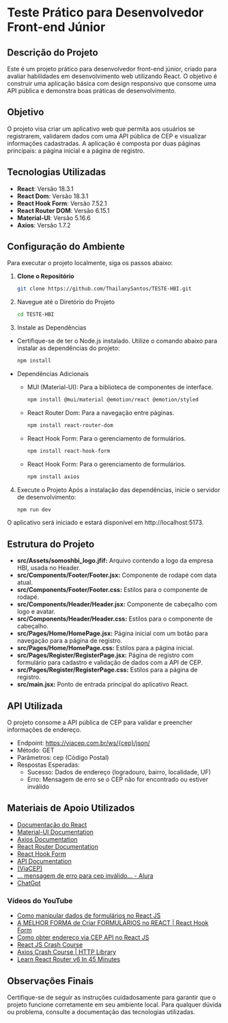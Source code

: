 # Teste Prático para Desenvolvedor Front-end Júnior

## Descrição do Projeto

Este é um projeto prático para desenvolvedor front-end júnior, criado para avaliar habilidades em desenvolvimento web utilizando React. O objetivo é construir uma aplicação básica com design responsivo que consome uma API pública e demonstra boas práticas de desenvolvimento.

## Objetivo

O projeto visa criar um aplicativo web que permita aos usuários se registrarem, validarem dados com uma API pública de CEP e visualizar informações cadastradas. A aplicação é composta por duas páginas principais: a página inicial e a página de registro.

## Tecnologias Utilizadas

- **React**: Versão 18.3.1
- **React Dom**: Versão 18.3.1
- **React Hook Form**: Versão 7.52.1
- **React Router DOM**: Versão 6.15.1
- **Material-UI**: Versão 5.16.6
- **Axios**: Versão 1.7.2

## Configuração do Ambiente

Para executar o projeto localmente, siga os passos abaixo:

1. **Clone o Repositório**

   ```bash
   git clone https://github.com/ThailanySantos/TESTE-HBI.git

2. Navegue até o Diretório do Projeto
    ```bash
    cd TESTE-HBI

3. Instale as Dependências
- Certifique-se de ter o Node.js instalado. Utilize o comando abaixo para instalar as dependências do projeto:
    ```bash
    npm install
- Dependências Adicionais

  - MUI (Material-UI): Para a biblioteca de componentes de interface.
    ```bash
    npm install @mui/material @emotion/react @emotion/styled
  - React Router Dom: Para a navegação entre páginas.
    ```bash
    npm install react-router-dom
  - React Hook Form: Para o gerenciamento de formulários.
    ```bash
    npm install react-hook-form 
  - React Hook Form: Para o gerenciamento de formulários.
    ```bash
    npm install axios

4. Execute o Projeto
Após a instalação das dependências, inicie o servidor de desenvolvimento:
    ```bash
    npm run dev
O aplicativo será iniciado e estará disponível em http://localhost:5173.

## Estrutura do Projeto
- **src/Assets/somoshbi_logo.jfif:** Arquivo contendo a logo da empresa HBI, usada no Header.
- **src/Components/Footer/Footer.jsx:** Componente de rodapé com data atual.
- **src/Components/Footer/Footer.css:** Estilos para o componente de rodapé.
- **src/Components/Header/Header.jsx:** Componente de cabeçalho com logo e avatar.
- **src/Components/Header/Header.css:** Estilos para o componente de cabeçalho.
- **src/Pages/Home/HomePage.jsx:** Página inicial com um botão para navegação para a página de registro.
- **src/Pages/Home/HomePage.css:** Estilos para a página inicial.
- **src/Pages/Register/RegisterPage.jsx:** Página de registro com formulário para cadastro e validação de dados com a API de CEP.
- **src/Pages/Register/RegisterPage.css:** Estilos para a página de registro.
- **src/main.jsx:** Ponto de entrada principal do aplicativo React.

## API Utilizada
O projeto consome a API pública de CEP para validar e preencher informações de endereço.
- Endpoint: https://viacep.com.br/ws/{cep}/json/
- Método: GET
- Parâmetros: cep (Código Postal)
- Respostas Esperadas:
    - Sucesso: Dados de endereço (logradouro, bairro, localidade, UF)
    - Erro: Mensagem de erro se o CEP não for encontrado ou estiver inválido

## Materiais de Apoio Utilizados
- [Documentação do React](https://reactjs.org/docs/getting-started.html)
- [Material-UI Documentation](https://mui.com/getting-started/installation/)
- [Axios Documentation](https://axios-http.com/docs/intro)
- [React Router Documentation](https://reactrouter.com/docs/en/v6/getting-started/overview)
- [React Hook Form](https://react-hook-form.com/docs)
- [API Documentation](https://react-hook-form.com/docs)
- [(ViaCEP)](https://viacep.com.br/)
- [... mensagem de erro para cep inválido... - Alura](https://cursos.alura.com.br/forum/topico-ele-retorna-a-mesma-mensagem-de-erro-para-cep-invalido-e-inexistente-289712)
- [ChatGpt](https://chatgpt.com/)

### Vídeos do YouTube


- [Como manipular dados de formulários no React JS](https://youtu.be/NtYO03Jq3EE?si=4HGUt23ERf0XLdqh)
- [A MELHOR FORMA de Criar FORMULÁRIOS no REACT | React Hook Form](https://youtu.be/qH272VSWje4?si=cPpdq7k2LJ66YZFw)
- [Como obter endereço via CEP API no React JS](https://youtu.be/155ywtYSpdY?si=1YFK_8XtKstDkLMU)
- [React JS Crash Course](https://youtu.be/w7ejDZ8SWv8?si=R6ubC6f8Eq9JT420)
- [Axios Crash Course | HTTP Library](https://www.youtube.com/watch?v=6LyagkoRWYA)
- [Learn React Router v6 In 45 Minutes](https://www.youtube.com/watch?v=Ul3y1LXxzdU)


## Observações Finais
Certifique-se de seguir as instruções cuidadosamente para garantir que o projeto funcione corretamente em seu ambiente local. Para qualquer dúvida ou problema, consulte a documentação das tecnologias utilizadas.
